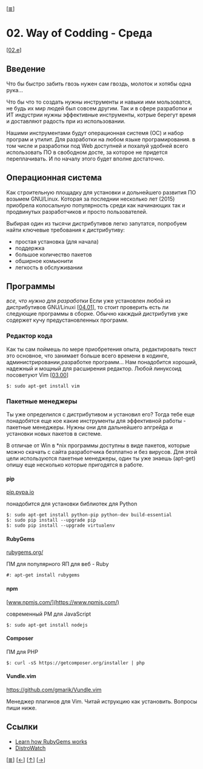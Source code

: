 <!--
File          : 02.md

Created       : Sun 05 Jul 2015 23:15:17
Last Modified : Mon 10 Aug 2015 00:17:43
Maintainer    : sharlaran
-->


\[[≣](../../README_ru.md#Содержание "Содержание")\]
# 02. Way of Codding - Среда #
\[[02.e](./02.e.md "02.e Задания")\]

## Введение ##
Что бы быстро забить гвозь нужен сам гвоздь, молоток и хотябы одна рука...

Что бы что то создать нужны инструменты и навыки ими мользоватся, не будь их мир
людей был совсем другим. Так и в сфере разработки и ИТ индустрии нужны
эффективные инструменты, котрые берегут время и доставляют радость при из
использовании.

Нашими инструментами будут операционная системя (ОС) и набор програм и утилит.
Для разработки на любом языке програмирования. в том числе и разработки под  Web
доступней и похалуй удобней всего использовать ПО в свободном досте, за которое
не придется переплачивать. И по началу этого будет вполне достаточно. 

## Операционная система ##
Как строительную площадку для установки и дольнейшего развития ПО возьмем
GNU/Linux. Которая за последнии несколько лет (2015) приобрела колосальную
популярность среди как начинающих так и продвинутых разработчиков и просто
пользователей.

Выбирая один из тысячи дистрибутивов легко запутатся, попробуем найти ключевые
требования к дистрибутиву:

- простая установка (для начала)
- поддержка
- большое количество пакетов
- обширное комьюнити
- легкость в обслуживании


## Программы ##
_все, что нужно для разработки_
Если уже установлен любой из дистрибутивов GNU/Linuxi \[[04.01](./04.01.md
"Установка Linux")\], то стоит проверить есть ли следующие программы в сборке.
Обычно какждый дистрибутив уже содержет кучу предустановленных программ.

### Редактор кода ###
Как ты сам поймешь по мере приобретения опыта, редактировать текст это основное,
что занимает больше всего времени в кодинге, администрировании,разработке
программ...   Нам понадобится хороший, надежный и мощный для расширения
редактор. Любой линуксоид посоветуют Vim \[[03.00](./03.00.md "Редактор Vim")\]

    $: sudo apt-get install vim


### Пакетные менеджеры ###
Ты уже определился с дистрибутивом и установил его? Тогда тебе еще понадобятся
еще кое какие инструменты для эффективной работы - пакетные менеджеры. Нужны они
для дальнейшего апгрейда и установки новых пакетов в системе.

В отличае от Win в *nix программы доступны в виде пакетов, которые можно скачать
с сайта разработчика безплатно и без вирусов. Для этой цели используются
пакетные менеджеры, один ты уже знаешь (apt-get) опишу еще несколько которые
пригодятся в работе.


#### pip ####
[pip.pypa.io](https://pip.pypa.io/en/stable/)

понадобится для установки библиотек  для Python

    $: sudo apt-get install python-pip python-dev build-essential
    $: sudo pip install --upgrade pip
    $: sudo pip install --upgrade virtualenv

#### RubyGems ####
[rubygems.org/](https://rubygems.org/)

ПМ для популярного ЯП для веб - Ruby

    #: apt-get install rubygems

#### npm ####
[www.npmjs.com/](https://www.npmjs.com/)

современный PM для JavaScript

    $: sudo apt-get install nodejs

#### Composer ####
ПМ для PHP

    $: curl -sS https://getcomposer.org/installer | php

#### Vundle.vim #### 
https://github.com/gmarik/Vundle.vim

Менеджер плагинов для Vim. Читай иструкцию как установить. Вопросы пиши ниже.  

## Ссылки ##
*   [Learn how RubyGems works](http://guides.rubygems.org/)
*   [DistroWatch](http://distrowatch.com/)

\[[≣](../../README_ru.md#Содержание "Оглавление")\]
\[[←](./01.00.md "01.00 Основы")\]
\[[↑](./02.00.md#0200-way-of-codding---Среда "Вверх")\]
\[[→](./02.e.md "02.e Задания")\]
